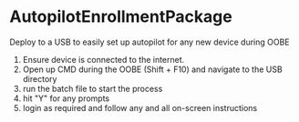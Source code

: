 # AutopilotEnrollmentPackage
Deploy to a USB to easily set up autopilot for any new device during OOBE

1. Ensure device is connected to the internet.
2. Open up CMD during the OOBE (Shift + F10) and navigate to the USB directory
3. run the batch file to start the process
4. hit "Y" for any prompts
5. login as required and follow any and all on-screen instructions
